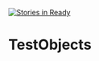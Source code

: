 [![Stories in Ready](https://badge.waffle.io/lholota/LH.TestObjects.png?label=ready&title=Ready)](https://waffle.io/lholota/LH.TestObjects)
# TestObjects
